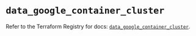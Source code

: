 # `data_google_container_cluster`

Refer to the Terraform Registry for docs: [`data_google_container_cluster`](https://registry.terraform.io/providers/hashicorp/google/6.15.0/docs/data-sources/container_cluster).
